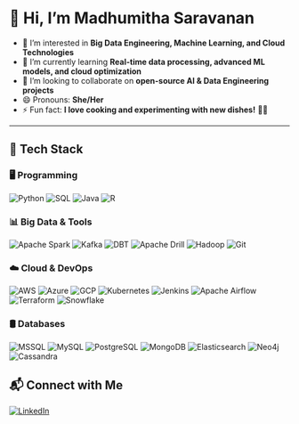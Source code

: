 # 👋 Hi, I’m Madhumitha Saravanan

- 👀 I’m interested in **Big Data Engineering, Machine Learning, and Cloud Technologies**  
- 🌱 I’m currently learning **Real-time data processing, advanced ML models, and cloud optimization**  
- 💞️ I’m looking to collaborate on **open-source AI & Data Engineering projects**  
- 😄 Pronouns: **She/Her**  
- ⚡ Fun fact: **I love cooking and experimenting with new dishes!** 🍳🔥  

---

## 🎯 **Tech Stack**

### **🖥 Programming**
![Python](https://img.shields.io/badge/Python-007ACC?style=for-the-badge&logo=python&logoColor=white)
![SQL](https://img.shields.io/badge/SQL-007ACC?style=for-the-badge&logo=microsoftsqlserver&logoColor=white)
![Java](https://img.shields.io/badge/Java-007ACC?style=for-the-badge&logo=openjdk&logoColor=white)
![R](https://img.shields.io/badge/R-007ACC?style=for-the-badge&logo=r&logoColor=white)

### **📊 Big Data & Tools**
![Apache Spark](https://img.shields.io/badge/Apache%20Spark-007ACC?style=for-the-badge&logo=apachespark&logoColor=white)
![Kafka](https://img.shields.io/badge/Kafka-007ACC?style=for-the-badge&logo=apachekafka&logoColor=white)
![DBT](https://img.shields.io/badge/DBT-007ACC?style=for-the-badge&logo=dbt&logoColor=white)
![Apache Drill](https://img.shields.io/badge/Apache%20Drill-007ACC?style=for-the-badge)
![Hadoop](https://img.shields.io/badge/Hadoop-007ACC?style=for-the-badge&logo=apachehadoop&logoColor=white)
![Git](https://img.shields.io/badge/Git-007ACC?style=for-the-badge&logo=git&logoColor=white)

### **☁️ Cloud & DevOps**
![AWS](https://img.shields.io/badge/AWS-007ACC?style=for-the-badge&logo=amazonaws&logoColor=white)
![Azure](https://img.shields.io/badge/Azure-007ACC?style=for-the-badge&logo=microsoftazure&logoColor=white)
![GCP](https://img.shields.io/badge/GCP-007ACC?style=for-the-badge&logo=googlecloud&logoColor=white)
![Kubernetes](https://img.shields.io/badge/Kubernetes-007ACC?style=for-the-badge&logo=kubernetes&logoColor=white)
![Jenkins](https://img.shields.io/badge/Jenkins-007ACC?style=for-the-badge&logo=jenkins&logoColor=white)
![Apache Airflow](https://img.shields.io/badge/Apache%20Airflow-007ACC?style=for-the-badge&logo=apacheairflow&logoColor=white)
![Terraform](https://img.shields.io/badge/Terraform-007ACC?style=for-the-badge&logo=terraform&logoColor=white)
![Snowflake](https://img.shields.io/badge/Snowflake-007ACC?style=for-the-badge&logo=snowflake&logoColor=white)

### **🛢 Databases**
![MSSQL](https://img.shields.io/badge/MSSQL-007ACC?style=for-the-badge&logo=microsoftsqlserver&logoColor=white)
![MySQL](https://img.shields.io/badge/MySQL-007ACC?style=for-the-badge&logo=mysql&logoColor=white)
![PostgreSQL](https://img.shields.io/badge/PostgreSQL-007ACC?style=for-the-badge&logo=postgresql&logoColor=white)
![MongoDB](https://img.shields.io/badge/MongoDB-007ACC?style=for-the-badge&logo=mongodb&logoColor=white)
![Elasticsearch](https://img.shields.io/badge/Elasticsearch-007ACC?style=for-the-badge&logo=elasticsearch&logoColor=white)
![Neo4j](https://img.shields.io/badge/Neo4j-007ACC?style=for-the-badge&logo=neo4j&logoColor=white)
![Cassandra](https://img.shields.io/badge/Cassandra-007ACC?style=for-the-badge&logo=apachecassandra&logoColor=white)


## 📬 **Connect with Me**
[![LinkedIn](https://img.shields.io/badge/LinkedIn-Madhumitha%20Saravanan-007ACC?style=for-the-badge&logo=linkedin&logoColor=white)](https://www.linkedin.com/in/mithasaravanan7/)  
